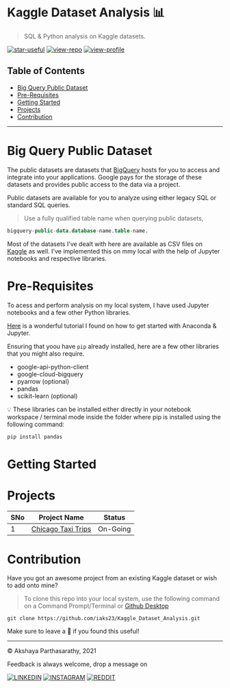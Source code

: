 # Kaggle Dataset Analysis 📊

> SQL &amp; Python analysis on Kaggle datasets.

[![star-useful](https://img.shields.io/badge/🌟-If%20useful-red.svg)](https://shields.io) 
[![view-repo](https://img.shields.io/badge/View-Repo-blueviolet)](https://github.com/iaks23?tab=repositories)
[![view-profile](https://img.shields.io/badge/Go%20To-Profile-orange)](https://github.com/iaks23) 

## Table of Contents

* [Big Query Public Dataset](#bigquery)
* [Pre-Requisites](#pre-requisite)
* [Getting Started](#started)
* [Projects](#projects)
* [Contribution](#contribution)

---------

# Big Query Public Dataset <a name='bigquery'></a>

The public datasets are datasets that [BigQuery](https://cloud.google.com/bigquery/public-data) hosts for you to access and integrate into your applications. Google pays for the storage of these datasets and provides public access to the data via a project. 

Public datasets are available for you to analyze using either legacy SQL or standard SQL queries. 

> Use a fully qualified table name when querying public datasets,

```sql
bigquery-public-data.database-name.table-name.
```

Most of the datasets I've dealt with here are available as CSV files on [Kaggle](https://www.kaggle.com/datasets) as well. I've implemented this on mmy local with the help of Jupyter notebooks and respective libraries. 

# Pre-Requisites <a name='pre-requisite'></a>

To acess and perform analysis on my local system, I have used Jupyter notebooks and a few other Python libraries. 

[Here](https://www.youtube.com/watch?v=iNjXL9KbN4w&t=240s) is a wonderful tutorial I found on how to get started with Anaconda & Jupyter.

Ensuring that yoou have `pip` already installed, here are a few other libraries that you might also require. 

* google-api-python-client
* google-cloud-bigquery
* pyarrow (optional)
* pandas
* scikit-learn (optional)

💡 These libraries can be installed either directly in your notebook workspace / terminal mode inside the folder where pip is installed using the following command:

```python
pip install pandas
```

# Getting Started <a name='started'></a>


# Projects <a name='projects'></a>

|SNo|Project Name|Status|
|---|---|---|
|1|[Chicago Taxi Trips](https://github.com/iaks23/Kaggle_Dataset_Analysis/tree/main/Chicago_Taxi_Trips)|On-Going|



# Contribution <a name='contribution'></a>

Have you got an awesome project from an existing Kaggle dataset or wish to add onto mine? 

> To clone this repo into your local system, use the following command on a Command Prompt/Terminal or [Github Desktop](https://desktop.github.com)

```git
git clone https://github.com/iaks23/Kaggle_Dataset_Analysis.git
```

Make sure to leave a 🌟 if you found this useful!


-----
© Akshaya Parthasarathy, 2021 

Feedback is always welcome, drop a message on

[![LINKEDIN](https://img.shields.io/badge/LinkedIn-0077B5?style=for-the-badge&logo=linkedin&logoColor=white)](https://www.linkedin.com/in/akshaya-parthasarathy23)
[![INSTAGRAM](https://img.shields.io/badge/Instagram-E4405F?style=for-the-badge&logo=instagram&logoColor=white)](https://www.instagram.com/aks_sarathy/)
[![REDDIT](https://img.shields.io/badge/Reddit-FF4500?style=for-the-badge&logo=reddit&logoColor=white)](https://www.reddit.com/user/longstoryshort_)
